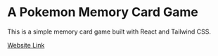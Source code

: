 # A Pokemon Memory Card Game

This is a simple memory card game built with React and Tailwind CSS.

<a href='https://pokemon-memory-game-510.pages.dev' target="blank">Website Link<a/>
